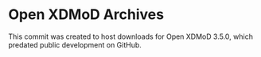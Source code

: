 # Open XDMoD Archives

This commit was created to host downloads for Open XDMoD 3.5.0, which predated
public development on GitHub.

